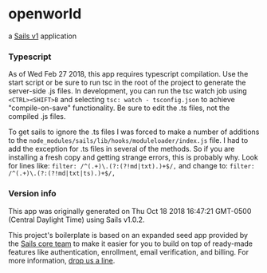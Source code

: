 # openworld

a [Sails v1](https://sailsjs.com) application

### Typescript

As of Wed Feb 27 2018, this app requires typescript compilation. Use the start script or be sure to run tsc in the root of the project to generate the server-side .js files.  In development, you can run the tsc watch job using `<CTRL><SHIFT>B` and selecting `tsc: watch - tsconfig.json` to achieve "compile-on-save" functionality.  Be sure to edit the .ts files, not the compiled .js files.

To get sails to ignore the .ts files I was forced to make a number of additions to the `node_modules/sails/lib/hooks/moduleloader/index.js` file.  I had to add the exception for .ts files in several of the methods.  So if you are installing a fresh copy and getting strange errors, this is probably why.  Look for lines like:
    `filter: /^(.+)\.(?:(?!md|txt).)+$/,`
and change to:
    `filter: /^(.+)\.(?:(?!md|txt|ts).)+$/,`

### Version info

This app was originally generated on Thu Oct 18 2018 16:47:21 GMT-0500 (Central Daylight Time) using Sails v1.0.2.

<!-- Internally, Sails used [`sails-generate@1.15.28`](https://github.com/balderdashy/sails-generate/tree/v1.15.28/lib/core-generators/new). -->


This project's boilerplate is based on an expanded seed app provided by the [Sails core team](https://sailsjs.com/about) to make it easier for you to build on top of ready-made features like authentication, enrollment, email verification, and billing.  For more information, [drop us a line](https://sailsjs.com/support).


<!--
Note:  Generators are usually run using the globally-installed `sails` CLI (command-line interface).  This CLI version is _environment-specific_ rather than app-specific, thus over time, as a project's dependencies are upgraded or the project is worked on by different developers on different computers using different versions of Node.js, the Sails dependency in its package.json file may differ from the globally-installed Sails CLI release it was originally generated with.  (Be sure to always check out the relevant [upgrading guides](https://sailsjs.com/upgrading) before upgrading the version of Sails used by your app.  If you're stuck, [get help here](https://sailsjs.com/support).)
-->

